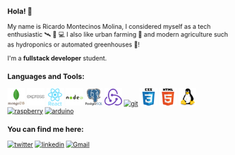 ### Hola! 👋

My name is Ricardo Montecinos Molina, I considered myself as a tech enthusiastic 🛰️ 📡 💻 I also like urban farming 🌾 and modern agriculture such as hydroponics or automated greenhouses 🌻!

I'm a **fullstack developer** student.

### Languages and Tools:
 
[<img src="https://raw.githubusercontent.com/devicons/devicon/master/icons/mongodb/mongodb-original-wordmark.svg" alt="mongodb" width="40" height="40"/>]("https://www.mongodb.com/") 
[<img src="https://raw.githubusercontent.com/devicons/devicon/master/icons/express/express-original-wordmark.svg" alt="express" width="40" height="40"/>]("https://expressjs.com")
[<img src="https://raw.githubusercontent.com/devicons/devicon/master/icons/react/react-original-wordmark.svg" alt="react" width="40" height="40"/>]("https://reactjs.org/")
[<img src="https://raw.githubusercontent.com/devicons/devicon/master/icons/nodejs/nodejs-original-wordmark.svg" alt="nodejs" width="40" height="40"/>]("https://nodejs.org")
[<img src="https://raw.githubusercontent.com/devicons/devicon/master/icons/postgresql/postgresql-original-wordmark.svg" alt="postgresql" width="40" height="40"/>]("https://www.postgresql.org")
[<img src="https://raw.githubusercontent.com/devicons/devicon/master/icons/redux/redux-original.svg" alt="redux" width="40" height="40"/>]("https://redux.js.org")
[<img src="https://www.vectorlogo.zone/logos/git-scm/git-scm-icon.svg" alt="git" width="40" height="40"/>]("https://git-scm.com/")
[<img src="https://raw.githubusercontent.com/devicons/devicon/master/icons/css3/css3-original-wordmark.svg" alt="css3" width="40" height="40"/>]("https://www.w3schools.com/css/")
[<img src="https://raw.githubusercontent.com/devicons/devicon/master/icons/html5/html5-original-wordmark.svg" alt="html5" width="40" height="40"/>]("https://www.w3.org/html/")
[<img src="https://raw.githubusercontent.com/devicons/devicon/master/icons/linux/linux-original.svg" alt="linux" width="40" height="40"/>]("https://www.linux.org/")
[<img src="https://upload.wikimedia.org/wikipedia/ru/thumb/c/cb/Raspberry_Pi_Logo.svg/1621px-Raspberry_Pi_Logo.svg.png" alt="raspberry" width="35" height="40" />]("https://www.raspberrypi.com/")
[<img alt="arduino" width="40" height="40" src="https://brandslogos.com/wp-content/uploads/images/arduino-logo-1.png" />](https://www.arduino.cc/) 



### You can find me here:

[<img alt="twitter" src="https://img.shields.io/badge/twitter-%231DA1F2.svg?&style=for-the-badge&logo=twitter&logoColor=white" />](https://twitter.com/ric_montecinos) [<img alt="linkedin" src="https://img.shields.io/badge/linkedin-%230077B5.svg?&style=for-the-badge&logo=linkedin&logoColor=white" />](https://www.linkedin.com/in/ricardo-montecinos-molina/) [<img alt="Gmail" src="https://img.shields.io/badge/Gmail-D14836?style=for-the-badge&logo=gmail&logoColor=white"/>](mailto:rmontecinosmolina@gmail.com)
